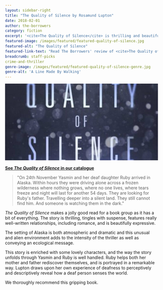 ```yaml
---
layout: sidebar-right
title: "The Quality of Silence by Rosamund Lupton"
date: 2018-02-01
author: the-borrowers
category: fiction
excerpt: '<cite>The Quality of Silence</cite> is thrilling and beautifully expressive.'
featured-image: /images/featured/featured-quality-of-silence.jpg
featured-alt: "The Quality of Silence"
featured-link-text: "Read The Borrowers' review of <cite>The Quality of Silence</cite>"
breadcrumb: staff-picks
crime-and-thriller
genre-image: /images/featured/featured-quality-of-silence-genre.jpg
genre-alt: 'A Line Made By Walking'
---
```


![The Quality of Silence](/images/featured/featured-quality-of-silence.jpg)

**[See <cite>The Quality of Silence</cite> in our catalogue](https://suffolk.spydus.co.uk/cgi-bin/spydus.exe/ENQ/OPAC/BIBENQ?BRN=1886203)**

> "On 24th November Yasmin and her deaf daughter Ruby arrived in Alaska. Within hours they were driving alone across a frozen wilderness where nothing grows, where no one lives, where tears freeze and night will last for another 54 days. They are looking for Ruby's father. Travelling deeper into a silent land. They still cannot find him. And someone is watching them in the dark."

<cite>The Quality of Silence</cite> makes a jolly good read for a book group as it has a bit of everything. The story is thrilling, tingles with suspense, features really well-written relationships, including romance, and is beautifully expressive.

The setting of Alaska is both atmospheric and dramatic and this unusual and alien environment adds to the intensity of the thriller as well as conveying an ecological message.

This story is enriched with some lovely characters, and the way the story unfolds through Yasmin and Ruby is well handled. Ruby helps both her mother and father rediscover themselves, and is portrayed in a remarkable way. Lupton draws upon her own experience of deafness to perceptively and descriptively reveal how a deaf person senses the world.

We thoroughly recommend this gripping book.
